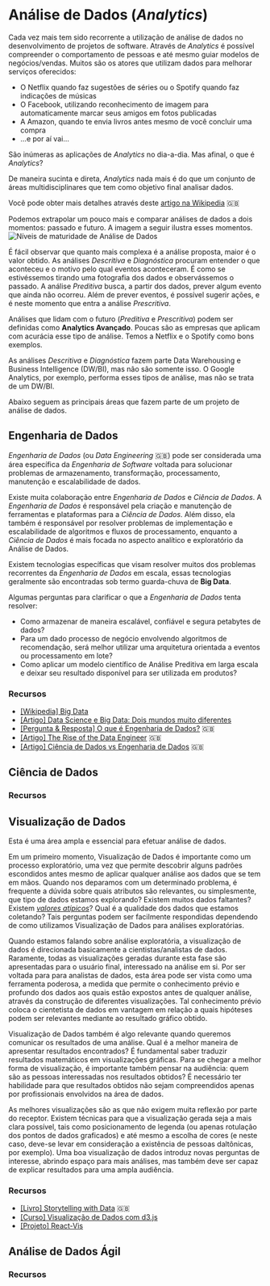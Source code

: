 # Análise de Dados (*Analytics*)

Cada vez mais tem sido recorrente a utilização de análise de dados no
desenvolvimento de projetos de software. Através de *Analytics* é
possível compreender o comportamento de pessoas e até mesmo guiar
modelos de negócios/vendas. Muitos são os atores que utilizam dados
para melhorar serviços oferecidos:

- O Netflix quando faz sugestões de séries ou o Spotify quando faz
  indicações de músicas
- O Facebook, utilizando reconhecimento de imagem para automaticamente
  marcar seus amigos em fotos publicadas
- A Amazon, quando te envia livros antes mesmo de você concluir uma
  compra
- ...e por aí vai...

São inúmeras as aplicações de *Analytics* no dia-a-dia. Mas afinal, o que
é *Analytics*?

De maneira sucinta e direta, *Analytics* nada mais é do que um conjunto
de áreas multidisciplinares que tem como objetivo final analisar dados.

Você pode obter mais detalhes através deste [artigo na
Wikipedia](https://en.wikipedia.org/wiki/Analytics) :uk:

Podemos extrapolar um pouco mais e comparar análises de dados a dois
momentos: passado e futuro. A imagem a seguir ilustra esses momentos.
![Níveis de maturidade de Análise de
Dados](/gitbook/images/Analytics/niveis_maturidade.png)

É fácil observar que quanto mais complexa é a análise proposta, maior é
o valor obtido. As análises *Descritiva* e *Diagnóstica* procuram entender o
que aconteceu e o motivo pelo qual eventos aconteceram. É como se
estivéssemos tirando uma fotografia dos dados e observássemos o passado.
A análise *Preditiva* busca, a partir dos dados, prever algum evento que
ainda não ocorreu. Além de prever eventos, é possível sugerir ações, e é
neste momento que entra a análise *Prescritiva*.

Análises que lidam com o futuro (*Preditiva* e *Prescritiva*) podem ser
definidas como **Analytics Avançado**. Poucas são as empresas que aplicam
com acurácia esse tipo de análise. Temos a Netflix e o Spotify como bons
exemplos.

As análises *Descritiva* e *Diagnóstica* fazem parte Data Warehousing e
Business Intelligence (DW/BI), mas não são somente isso. O Google
Analytics, por exemplo, performa esses tipos de análise, mas não se
trata de um DW/BI.

Abaixo seguem as principais áreas que fazem parte de um projeto de
análise de dados.

<!-- toc -->

## Engenharia de Dados

*Engenharia de Dados* (ou *Data Engineering* :uk:) pode ser considerada uma área
específica da *Engenharia de Software* voltada para solucionar problemas de
armazenamento, transformação, processamento, manutenção e escalabilidade de
dados.

Existe muita colaboração entre *Engenharia de Dados* e *Ciência de Dados*. A
*Engenharia de Dados* é responsável pela criação e manutenção de ferramentas e
plataformas para a *Ciência de Dados*. Além disso, ela também é responsável por
resolver problemas de implementação e escalabilidade de algoritmos e fluxos de
processamento, enquanto a *Ciência de Dados* é mais focada no aspecto analítico
e exploratório da Análise de Dados.

Existem tecnologias específicas que visam resolver muitos dos problemas
recorrentes da *Engenharia de Dados* em escala, essas tecnologias geralmente são
encontradas sob termo guarda-chuva de **Big Data**.

Algumas perguntas para clarificar o que a *Engenharia de Dados* tenta resolver:

- Como armazenar de maneira escalável, confiável e segura petabytes de dados?
- Para um dado processo de negócio envolvendo algoritmos de recomendação, será
  melhor utilizar uma arquitetura orientada a eventos ou processamento em lote?
- Como aplicar um modelo científico de Análise Preditiva em larga escala e
  deixar seu resultado disponível para ser utilizada em produtos?

### Recursos

- [[Wikipedia] Big Data](https://pt.wikipedia.org/wiki/Big_data)
- [[Artigo] Data Science e Big Data: Dois mundos muito diferentes](https://www.thoughtworks.com/pt/insights/blog/data-science-and-big-data-two-very-different-beasts)
- [[Pergunta & Resposta] O que é Engenharia de Dados?](https://www.quora.com/What-is-data-engineering)
  :uk:
- [[Artigo] The Rise of the Data Engineer](https://www.datanami.com/2014/09/08/rise-big-data-engineer/)
  :uk:
- [[Artigo] Ciência de Dados vs Engenharia de Dados](https://blog.insightdatascience.com/data-science-vs-data-engineering-62da7678adaa#.1a2xg69mb)
  :uk:

## Ciência de Dados

### Recursos

## Visualização de Dados

Esta é uma área ampla e essencial para efetuar análise de dados.

Em um primeiro momento, Visualização de Dados é importante como um
processo exploratório, uma vez que permite descobrir alguns padrões
escondidos antes mesmo de aplicar qualquer análise aos dados que se tem
em mãos. Quando nos deparamos com um determinado problema, é frequente a
dúvida sobre quais atributos são relevantes, ou simplesmente, que tipo
de dados estamos explorando? Existem muitos dados faltantes?  Existem
_[valores atípicos](https://pt.wikipedia.org/wiki/Outlier)_? Qual é a
qualidade dos dados que estamos coletando? Tais perguntas podem ser
facilmente respondidas dependendo de como utilizamos Visualização de
Dados para análises exploratórias.

Quando estamos falando sobre análise exploratória, a visualização de
dados é direcionada basicamente a cientistas/analistas de dados.
Raramente, todas as visualizações geradas durante esta fase são
apresentadas para o usuário final, interessado na análise em si. Por ser
voltada para para analistas de dados, esta área pode ser
vista como uma ferramenta poderosa, a medida que permite o conhecimento
prévio e profundo dos dados aos quais estão expostos antes de qualquer
análise, através da construção de diferentes visualizações. Tal
conhecimento prévio coloca o cientetista de dados em vantagem em relação
a quais hipóteses podem ser relevantes mediante ao resultado gráfico
obtido.

Visualização de Dados também é algo relevante quando queremos comunicar
os resultados de uma análise. Qual é a melhor maneira de apresentar
resultados encontrados? É fundamental saber traduzir resultados
matemáticos em visualizações gráficas. Para se chegar a melhor forma de
visualização, é importante também pensar na audiência: quem são as
pessoas interessadas nos resultados obtidos? É necessário ter habilidade
para que resultados obtidos não sejam compreendidos apenas por
profissionais envolvidos na área de dados.

As melhores visualizações são as que não exigem muita reflexão por parte
do receptor. Existem técnicas para que a visualização gerada seja a mais
clara possível, tais como posicionamento de legenda (ou apenas rotulação
dos pontos de dados graficados) e até mesmo a escolha de cores (e neste
caso, deve-se levar em consideração a existência de pessoas daltônicas,
por exemplo). Uma boa visualização de dados introduz novas perguntas de
interesse, abrindo espaço para mais análises, mas também deve ser capaz
de explicar resultados para uma ampla audiência.

### Recursos

- [[Livro] Storytelling with
  Data](http://www.storytellingwithdata.com/book/) :uk:
- [[Curso] Visualização de Dados com
  d3.js](https://br.udacity.com/course/data-visualization-and-d3js--ud507/)
- [[Projeto] React-Vis](https://github.com/uber/react-vis)

## Análise de Dados Ágil

### Recursos
